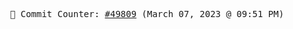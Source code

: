 <p align="center">
    <samp>
        📮 Commit Counter: <a href="https://github.com/Javascript-void0/Javascript-void0/commits/main">#49809</a> (March 07, 2023 @ 09:51 PM)
    </samp>
</p>